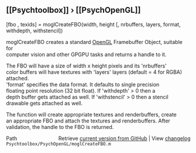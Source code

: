 ## [[Psychtoolbox]] &#8250; [[PsychOpenGL]]

[fbo , texids] = moglCreateFBO(width, height [, nrbuffers, layers, format, withdepth, withstencil])  
  
moglCreateFBO creates a standard [OpenGL](OpenGL) Framebuffer Object, suitable for  
computer vision and other GPGPU tasks and returns a handle to it.  
  
The FBO will have a size of width x height pixels and its 'nrbuffers'  
color buffers will have textures with 'layers' layers (default = 4 for RGBA)  
attached.  
'format' specifies the data format. It defaults to single precision  
floating point resolution (32 bit float). If 'withdepth' \> 0 then a  
depth buffer gets attached as well. If 'withstencil' \> 0 then a stencil  
drawable gets attached as well.  
  
The function will create appropriate textures and renderbuffers, create  
an appropriate FBO and attach the textures and renderbuffers. After  
validation, the handle to the FBO is returned.  




<div class="code_header" style="text-align:right;">
  <span style="float:left;">Path&nbsp;&nbsp;</span> <span class="counter">Retrieve <a href=
  "https://raw.github.com/Psychtoolbox-3/Psychtoolbox-3/beta/Psychtoolbox/PsychOpenGL/moglCreateFBO.m">current version from GitHub</a> | View <a href=
  "https://github.com/Psychtoolbox-3/Psychtoolbox-3/commits/beta/Psychtoolbox/PsychOpenGL/moglCreateFBO.m">changelog</a></span>
</div>
<div class="code">
  <code>Psychtoolbox/PsychOpenGL/moglCreateFBO.m</code>
</div>

